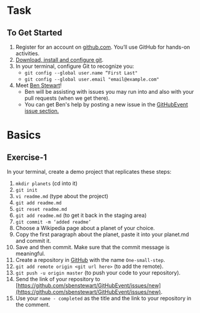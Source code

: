 # Task

## To Get Started


1. Register for an account on [github.com](https://github.com/). You’ll use GitHub for hands-on activities.
2. [Download, install and configure git](https://gist.github.com/sbenstewart/34b9629976ab85094f476b8277078208).
3. In your terminal, configure Git to recognize you:
    - `git config --global user.name “First Last"`
    - `git config --global user.email "email@example.com"`
4. Meet [Ben Stewart](https://github.com/sbenstewart)!
    - Ben will be assisting with issues you may run into and also with your pull requests (when we get there).
    - You can get Ben's help by posting a new issue in the [GitHubEvent issue section.](https://github.com/sbenstewart/GitHubEvent/issues/new)

# Basics

## Exercise-1

In your terminal, create a demo project that replicates these steps:
1. `mkdir planets` (cd into it)
2. `git init`
3. `vi readme.md` (type about the project)
4. `git add readme.md`
5. `git reset readme.md`
6. `git add readme.md` (to get it back in the staging area)
7. `git commit -m ‘added readme’`
8. Choose a Wikipedia page about a planet of your choice.
9. Copy the first paragraph about the planet, paste it into your planet.md and commit it.
10. Save and then commit. Make sure that the commit message is meaningful.
11. Create a repository in [GitHub](https://github.com/new) with the name `One-small-step`.
12. `git add remote origin <git url here>` (to add the remote).
13. `git push -u origin master` (to push your code to your repository).
14. Send the link of your repository to [https://github.com/sbenstewart/GitHubEvent/issues/new](https://github.com/sbenstewart/GitHubEvent/issues/new).
15. Use your `name - completed` as the title and the link to your repository in the comment.
